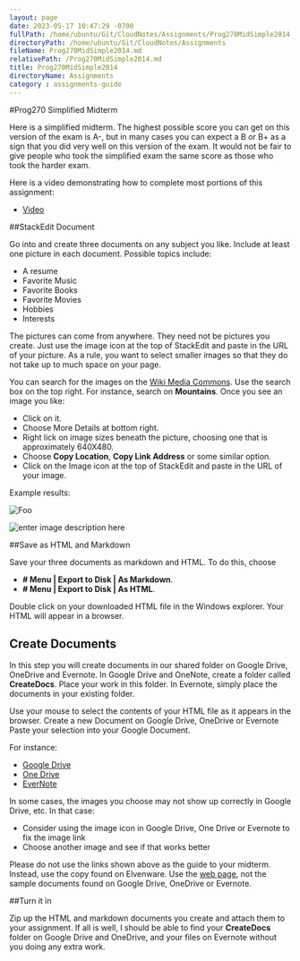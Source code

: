 ```yaml
---
layout: page
date: 2023-05-17 10:47:29 -0700
fullPath: /home/ubuntu/Git/CloudNotes/Assignments/Prog270MidSimple2014.md
directoryPath: /home/ubuntu/Git/CloudNotes/Assignments
fileName: Prog270MidSimple2014.md
relativePath: /Prog270MidSimple2014.md
title: Prog270MidSimple2014
directoryName: Assignments
category : assignments-guide
---
```


#Prog270 Simplified Midterm

Here is a simplified midterm. The highest possible score you can get on this version of the exam is A-, but in many cases you can expect a B or B+ as a sign that you did very well on this version of the exam. It would not be fair to give people who took the simplified exam the same score as those who took the harder exam.

Here is a video demonstrating how to complete most portions of this assignment:

- [Video](http://youtu.be/vrmhw4iJvMs)

##StackEdit Document

Go into and create three documents on any subject you like. Include at least one picture in each document. Possible topics include:

- A resume
- Favorite Music
- Favorite Books
- Favorite Movies
- Hobbies
- Interests

The pictures can come from anywhere. They need not be pictures you create. Just use the image icon at the top of StackEdit and paste in the URL of your picture. As a rule, you want to select smaller images so that they do not take up to much space on your page. 

You can search for the images on the [Wiki Media Commons](http://commons.wikimedia.org/wiki/Main_Page). Use the search box on the top right. For instance, search on **Mountains**. Once you see an image you like:

- Click on it. 
- Choose More Details at bottom right.
- Right lick on image sizes beneath the picture, choosing one that is approximately 640X480.  
- Choose **Copy Location**, **Copy Link Address**  or some similar option. 
- Click on the Image icon at the top of StackEdit and paste in the URL of your image.

Example results:

![Foo](http://upload.wikimedia.org/wikipedia/commons/thumb/e/e0/Sunrise%2C_Manaslu.jpg/640px-Sunrise%2C_Manaslu.jpg)

![enter image description here](http://upload.wikimedia.org/wikipedia/commons/thumb/6/62/Contrasting_Tree_Types_Coexist_in_a_Forest.jpg/640px-Contrasting_Tree_Types_Coexist_in_a_Forest.jpg)


##Save as HTML and Markdown

Save your three documents as markdown and HTML. To do this, choose 

- **# Menu | Export to Disk | As Markdown**.
- **# Menu | Export to Disk | As HTML**.

Double click on your downloaded HTML file in the Windows explorer. Your HTML will appear in a browser.

## Create Documents

In this step you will create documents in our shared folder on Google Drive, OneDrive and Evernote. In Google Drive and OneNote, create a folder called **CreateDocs**. Place your work in this folder. In Evernote, simply place the documents in your existing folder.

Use your mouse to select the contents of your HTML file as it appears in the browser. 
Create a new Document on Google Drive, OneDrive or Evernote
Paste your selection into your Google Document.

For instance: 

- [Google Drive](http://bit.ly/midsimple)
- [One Drive](http://bit.ly/midonedrive) 
- [EverNote](http://bit.ly/midevernote)

In some cases, the images you choose may not show up correctly in Google Drive, etc. In that case:

- Consider using the image icon in Google Drive, One Drive or Evernote to fix the image link
- Choose another image and see if that works better

Please do not use the links shown above as the guide to your midterm. Instead, use the copy found on Elvenware. Use the [web page][webtest], not the sample documents found on Google Drive, OneDrive or Evernote.

[webtest]: http://www.elvenware.com/charlie/books/CloudNotes/Assignments/Prog270MidSimple2014.html

##Turn it in

Zip up the HTML and markdown documents you create and attach them to your assignment. If all is well, I should be able to find your **CreateDocs** folder on Google Drive and OneDrive, and your files on Evernote without you doing any extra work.

